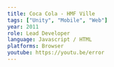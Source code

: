 ```yaml
---
title: Coca Cola - HMF Ville
tags: ["Unity", "Mobile", "Web"]
year: 2011
role: Lead Developer
language: Javascript / HTML
platforms: Browser
youtube: https://youtu.be/error
---
```

